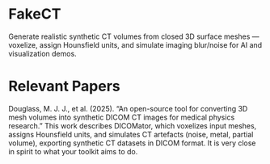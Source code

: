 # FakeCT
Generate realistic synthetic CT volumes from closed 3D surface meshes — voxelize, assign Hounsfield units, and simulate imaging blur/noise for AI and visualization demos.



# Relevant Papers
Douglass, M. J. J., et al. (2025). “An open-source tool for converting 3D mesh volumes into synthetic DICOM CT images for medical physics research.”
This work describes DICOMator, which voxelizes input meshes, assigns Hounsfield units, and simulates CT artefacts (noise, metal, partial volume), exporting synthetic CT datasets in DICOM format. It is very close in spirit to what your toolkit aims to do.
